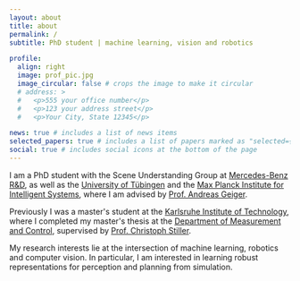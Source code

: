 ```yaml
---
layout: about
title: about
permalink: /
subtitle: PhD student | machine learning, vision and robotics

profile:
  align: right
  image: prof_pic.jpg
  image_circular: false # crops the image to make it circular
  # address: >
  #   <p>555 your office number</p>
  #   <p>123 your address street</p>
  #   <p>Your City, State 12345</p>

news: true # includes a list of news items
selected_papers: true # includes a list of papers marked as "selected={true}"
social: true # includes social icons at the bottom of the page
---
```


I am a PhD student with the Scene Understanding Group at [Mercedes-Benz R&D](https://www.mercedes-benz.com/de/), as well as the [University of Tübingen](https://uni-tuebingen.de/en) and the [Max Planck Institute for Intelligent Systems](https://is.mpg.de/), where I am advised by [Prof. Andreas Geiger](www.cvlibs.net). 

Previously I was a master's student at the [Karlsruhe Institute of Technology](https://www.kit.edu/english/), where I completed my master's thesis at the [Department of Measurement and Control](https://www.mrt.kit.edu/english/index.php), supervised by [Prof. Christoph Stiller](https://www.mrt.kit.edu/english/mitarbeiter_stiller.php).

My research interests lie at the intersection of machine learning, robotics and computer vision. In particular, I am interested in learning robust representations for perception and planning from simulation.
